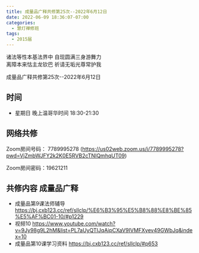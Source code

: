 ```yaml
---
title: 成量品广释共修第25次--2022年6月12日
date: 2022-06-09 18:36:07-07:00
categories:
  - 慧灯禅修班
tags:
  - 2015届
---
```

诸法等性本基法界中  自现圆满三身游舞力  
离障本来怙主龙钦巴  祈请无垢光尊常护我  

成量品广释共修第25次--2022年6月12日  

## 时间

- 星期日 晚上温哥华时间 18:30-21:30    

## 网络共修  

Zoom房间号码： 7789995278 (<https://us02web.zoom.us/j/7789995278?pwd=VjZmbWJFY2k2K0E5RVB2cTNIQmhqUT09>)

Zoom房间密码：19621211       

## 共修内容  成量品广释


- 成量品第9课法师辅导 <https://bj.cxb123.cc/ref/sllclp/%E6%B3%95%E5%B8%88%E8%BE%85%E5%AF%BC01-10/#p1229>
- 视频10 <https://www.youtube.com/watch?v=9Jy98g9L2hM&list=PL7aUyQTIJqAipCXaV9IVMFXyev49GWbJq&index=10>
- 成量品第10课学习资料 <https://bj.cxb123.cc/ref/sllclp/#p653>